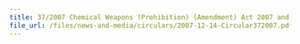 ```yaml
---
title: 37/2007 Chemical Weapons (Prohibition) (Amendment) Act 2007 and the Chemical Weapons (Prohibition) Regulations 2007
file_url: /files/news-and-media/circulars/2007-12-14-Circular372007.pdf
---
```

